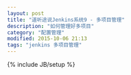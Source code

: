 ```yaml
---
layout: post
title: "道听途说Jenkins系统9 - 多项目管理"
description: "如何管理好多项目"
category: "配置管理"
modified: 2015-10-06 21:13
tags: "jenkins 多项目管理"
---
```

{% include JB/setup %}
